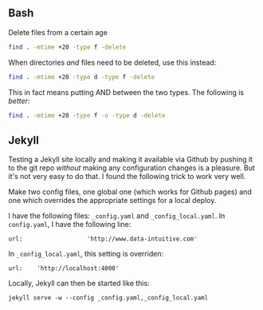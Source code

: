 

## Bash

Delete files from a certain age

```bash
find . -mtime +20 -type f -delete
```

When directories _and_ files need to be deleted, use this instead:

```bash
find . -mtime +20 -type d -type f -delete
```

This in fact means putting AND between the two types. The following is _better_:

```bash
find . -mtime +20 -type f -o -type d -delete
```


## Jekyll

Testing a Jekyll site locally and making it available via Github by pushing it to the git repo _without_ making any configuration changes is a pleasure. But it's not very easy to do that. I found the following trick to work very well.

Make two config files, one global one (which works for Github pages) and one which overrides the appropriate settings for a local deploy.

I have the following files: `_config.yaml` and `_config_local.yaml`. In `config.yaml`, I have the following line:

    url:                  'http://www.data-intuitive.com'

In `_config_local.yaml`, this setting is overriden:

    url:    'http://localhost:4000'

Locally, Jekyll can then be started like this:

    jekyll serve -w --config _config.yaml,_config_local.yaml

